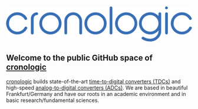 ![alt text](crono_logo_2020.svg "")

## Welcome to the public GitHub space of [cronologic](https://www.cronologic.de "Come visit us!")

[cronologic](https://www.cronologic.de "Yeah, visit us, don't be shy!") builds state-of-the-art [time-to-digital converters (TDCs)](https://en.wikipedia.org/wiki/Time-to-digital_converter "Visit Wikipedia!") and high-speed [analog-to-digital converters (ADCs)](https://en.wikipedia.org/wiki/Analog-to-digital_converter "Visit Wikipedia!"). We are based in beautiful Frankfurt/Germany and have our roots in an academic environment and in basic research/fundamental sciences. 

